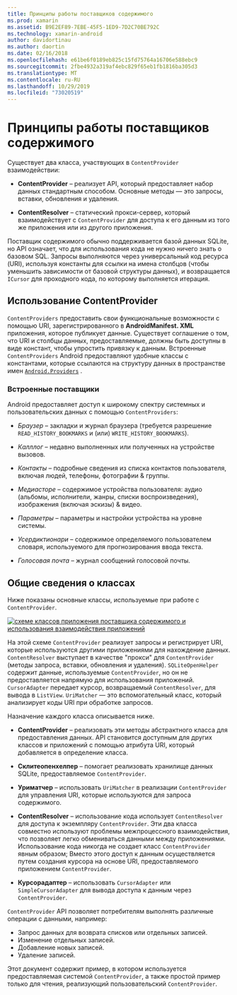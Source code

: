 ```yaml
---
title: Принципы работы поставщиков содержимого
ms.prod: xamarin
ms.assetid: B9E2EF89-7EBE-45F5-1ED9-7D2C70BE792C
ms.technology: xamarin-android
author: davidortinau
ms.author: daortin
ms.date: 02/16/2018
ms.openlocfilehash: e61be6f0189eb825c15fd75764a16706e588ebc9
ms.sourcegitcommit: 2fbe4932a319af4ebc829f65eb1fb1816ba305d3
ms.translationtype: MT
ms.contentlocale: ru-RU
ms.lasthandoff: 10/29/2019
ms.locfileid: "73020519"
---
```

# <a name="how-content-providers-work"></a>Принципы работы поставщиков содержимого

Существует два класса, участвующих в `ContentProvider` взаимодействии:

- **ContentProvider** &ndash; реализует API, который предоставляет набор данных стандартным способом. Основные методы — это запросы, вставки, обновления и удаления.

- **ContentResolver** &ndash; статический прокси-сервер, который взаимодействует с `ContentProvider` для доступа к его данным из того же приложения или из другого приложения.

Поставщик содержимого обычно поддерживается базой данных SQLite, но API означает, что для использования кода не нужно ничего знать о базовом SQL. Запросы выполняются через универсальный код ресурса (URI), используя константы для ссылки на имена столбцов (чтобы уменьшить зависимости от базовой структуры данных), и возвращается `ICursor` для проходного кода, по которому выполняется итерация.

## <a name="consuming-a-contentprovider"></a>Использование ContentProvider

`ContentProviders` предоставить свои функциональные возможности с помощью URI, зарегистрированного в **AndroidManifest. XML** приложения, которое публикует данные. Существует соглашение о том, что URI и столбцы данных, предоставляемые, должны быть доступны в виде констант, чтобы упростить привязку к данным. Встроенные `ContentProviders` Android предоставляют удобные классы с константами, которые ссылаются на структуру данных в пространстве имен [`Android.Providers`](xref:Android.Provider) .

### <a name="built-in-providers"></a>Встроенные поставщики

Android предоставляет доступ к широкому спектру системных и пользовательских данных с помощью `ContentProviders`:

- *Браузер* &ndash; закладки и журнал браузера (требуется разрешение `READ_HISTORY_BOOKMARKS` и (или) `WRITE_HISTORY_BOOKMARKS`).

- *Калллог* &ndash; недавно выполненных или полученных на устройстве вызовов.

- *Контакты* &ndash; подробные сведения из списка контактов пользователя, включая людей, телефоны, фотографии & группы.

- *Медиасторе* &ndash; содержимое устройства пользователя: аудио (альбомы, исполнители, жанры, списки воспроизведения), изображения (включая эскизы) & видео.

- *Параметры* &ndash; параметры и настройки устройства на уровне системы.

- *Усердиктионари* &ndash; содержимое определяемого пользователем словаря, используемого для прогнозирования ввода текста.

- *Голосовая почта* &ndash; журнал сообщений голосовой почты.

## <a name="classes-overview"></a>Общие сведения о классах

Ниже показаны основные классы, используемые при работе с `ContentProvider`.

[![схеме классов приложения поставщика содержимого и использования взаимодействия приложений](how-it-works-images/classdiagram1.png)](how-it-works-images/classdiagram1.png#lightbox)

На этой схеме `ContentProvider` реализует запросы и регистрирует URI, которые используются другими приложениями для нахождение данных. `ContentResolver` выступает в качестве "прокси" для `ContentProvider` (методы запроса, вставки, обновления и удаления). `SQLiteOpenHelper` содержит данные, используемые `ContentProvider`, но он не предоставляется напрямую для использования приложений.
`CursorAdapter` передает курсор, возвращаемый `ContentResolver`, для вывода в `ListView`. `UriMatcher` — это вспомогательный класс, который анализирует коды URI при обработке запросов.

Назначение каждого класса описывается ниже.

- **ContentProvider** &ndash; реализовать эти методы абстрактного класса для предоставления данных. API становится доступным для других классов и приложений с помощью атрибута URI, который добавляется в определение класса.

- **Склитеопенхелпер** &ndash; помогает реализовать хранилище данных SQLite, предоставляемое `ContentProvider`.

- **Уриматчер** &ndash; использовать `UriMatcher` в реализации `ContentProvider` для управления URI, которые используются для запроса содержимого.

- **ContentResolver** &ndash; использование кода использует `ContentResolver` для доступа к экземпляру `ContentProvider`. Эти два класса совместно используют проблемы межпроцессного взаимодействия, что позволяет легко обмениваться данными между приложениями. Использование кода никогда не создает класс `ContentProvider` явным образом; Вместо этого доступ к данным осуществляется путем создания курсора на основе URI, предоставляемого приложением `ContentProvider`.

- **Курсорадаптер** &ndash; использовать `CursorAdapter` или `SimpleCursorAdapter` для вывода доступа к данным через `ContentProvider`.

`ContentProvider` API позволяет потребителям выполнять различные операции с данными, например:

- Запрос данных для возврата списков или отдельных записей.
- Изменение отдельных записей.
- Добавление новых записей.
- Удаление записей.

Этот документ содержит пример, в котором используется предоставляемая системой `ContentProvider`, а также простой пример только для чтения, реализующий пользовательский `ContentProvider`.
